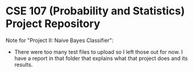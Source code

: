# CSE 107 (Probability and Statistics) Project Repository

Note for "Project II: Naive Bayes Classifier":
- There were too many test files to upload so I left those out for now. I have a report in that folder that explains what that project does and its results.
